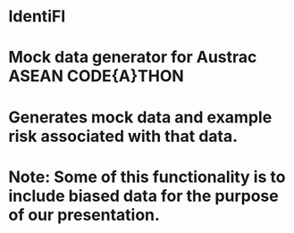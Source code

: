 # IdentiFI
# Mock data generator for Austrac ASEAN CODE{A}THON
# Generates mock data and example risk associated with that data. 
# Note: Some of this functionality is to include biased data for the purpose of our presentation. 
